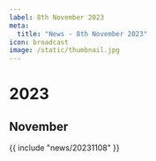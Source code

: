 ```yaml
---
label: 8th November 2023
meta:
  title: "News - 8th November 2023"
icon: broadcast
image: /static/thumbnail.jpg
---
```


# 2023
## November

{{ include "news/20231108" }}